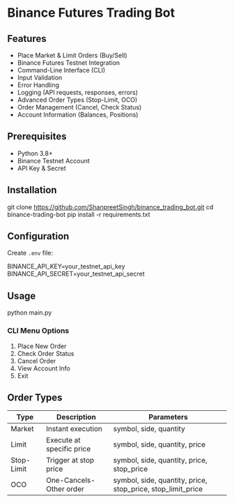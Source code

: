 # Binance Futures Trading Bot

## Features
- Place Market & Limit Orders (Buy/Sell)
- Binance Futures Testnet Integration
- Command-Line Interface (CLI)
- Input Validation
- Error Handling
- Logging (API requests, responses, errors)
- Advanced Order Types (Stop-Limit, OCO)
- Order Management (Cancel, Check Status)
- Account Information (Balances, Positions)

## Prerequisites
- Python 3.8+
- Binance Testnet Account
- API Key & Secret

## Installation

git clone https://github.com/ShanpreetSingh/binance_trading_bot.git
cd binance-trading-bot
pip install -r requirements.txt


## Configuration
Create `.env` file:

BINANCE_API_KEY=your_testnet_api_key
BINANCE_API_SECRET=your_testnet_api_secret


## Usage

python main.py


### CLI Menu Options
1. Place New Order
2. Check Order Status
3. Cancel Order
4. View Account Info
5. Exit

## Order Types
| Type        | Description                      | Parameters                     |
|-------------|----------------------------------|--------------------------------|
| Market      | Instant execution                | symbol, side, quantity         |
| Limit       | Execute at specific price        | symbol, side, quantity, price  |
| Stop-Limit  | Trigger at stop price            | symbol, side, quantity, price, stop_price |
| OCO         | One-Cancels-Other order          | symbol, side, quantity, price, stop_price, stop_limit_price |




